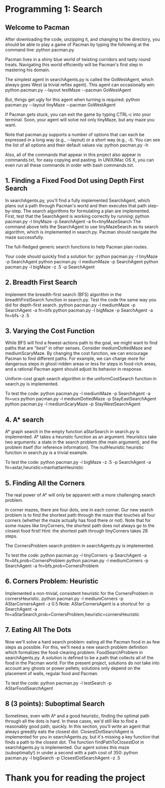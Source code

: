# Programming 1: Search

## Welcome to Pacman

After downloading the code, unzipping it, and changing to the directory, you should be able to play a game of Pacman by typing the following at the command line:
python pacman.py

Pacman lives in a shiny blue world of twisting corridors and tasty round treats. Navigating this world efficiently will be Pacman's first step in mastering his domain.

The simplest agent in searchAgents.py is called the GoWestAgent, which always goes West (a trivial reflex agent). This agent can occasionally win: python pacman.py --layout testMaze --pacman GoWestAgent

But, things get ugly for this agent when turning is required: python pacman.py --layout tinyMaze --pacman GoWestAgent

If Pacman gets stuck, you can exit the game by typing CTRL-c into your terminal.
Soon, your agent will solve not only tinyMaze, but any maze you want.

Note that pacman.py supports a number of options that can each be expressed in a long way (e.g., --layout) or a short way (e.g., -l). You can see the list of all options and their default values via: python pacman.py -h

Also, all of the commands that appear in this project also appear in commands.txt, for easy copying and pasting. In UNIX/Mac OS X, you can even run all these commands in order with bash commands.txt.

## 1. Finding a Fixed Food Dot using Depth First Search
In searchAgents.py, you'll find a fully implemented SearchAgent, which plans out a path through Pacman's world and then executes that path step-by-step. The search algorithms for formulating a plan are implemented.
First, test that the SearchAgent is working correctly by running:
python pacman.py -l tinyMaze -p SearchAgent -a fn=tinyMazeSearch
The command above tells the SearchAgent to use tinyMazeSearch as its search algorithm, which is implemented in search.py. Pacman should navigate the maze successfully.

The full-fledged generic search functions to help Pacman plan routes.

Your code should quickly find a solution for:
python pacman.py -l tinyMaze -p SearchAgent
python pacman.py -l mediumMaze -p SearchAgent
python pacman.py -l bigMaze -z .5 -p SearchAgent

## 2. Breadth First Search
Implement the breadth-first search (BFS) algorithm in the breadthFirstSearch function in search.py. Test the code the same way you did for depth-first search.
python pacman.py -l mediumMaze -p SearchAgent -a fn=bfs
python pacman.py -l bigMaze -p SearchAgent -a fn=bfs -z .5


## 3. Varying the Cost Function
While BFS will find a fewest-actions path to the goal, we might want to find paths that are "best" in other senses. Consider mediumDottedMaze and mediumScaryMaze.
By changing the cost function, we can encourage Pacman to find different paths. For example, we can charge more for dangerous steps in ghost-ridden areas or less for steps in food-rich areas, and a rational Pacman agent should adjust its behavior in response.

Uniform-cost graph search algorithm in the uniformCostSearch function in search.py is implemented.

To test the code:
python pacman.py -l mediumMaze -p SearchAgent -a fn=ucs
python pacman.py -l mediumDottedMaze -p StayEastSearchAgent
python pacman.py -l mediumScaryMaze -p StayWestSearchAgent


## 4. A* search
A* graph search in the empty function aStarSearch in search.py is implemented. A* takes a heuristic function as an argument. Heuristics take two arguments: a state in the search problem (the main argument), and the problem itself (for reference information). The nullHeuristic heuristic function in search.py is a trivial example.

To test the code:
python pacman.py -l bigMaze -z .5 -p SearchAgent -a fn=astar,heuristic=manhattanHeuristic


## 5. Finding All the Corners
The real power of A* will only be apparent with a more challenging search problem.

In corner mazes, there are four dots, one in each corner. Our new search problem is to find the shortest path through the maze that touches all four corners (whether the maze actually has food there or not). Note that for some mazes like tinyCorners, the shortest path does not always go to the closest food first! Hint: the shortest path through tinyCorners takes 28 steps.

The CornersProblem search problem in searchAgents.py is implemented. 

To test the code:
python pacman.py -l tinyCorners -p SearchAgent -a fn=bfs,prob=CornersProblem
python pacman.py -l mediumCorners -p SearchAgent -a fn=bfs,prob=CornersProblem


## 6. Corners Problem: Heuristic

Implemented a non-trivial, consistent heuristic for the CornersProblem in cornersHeuristic.
python pacman.py -l mediumCorners -p AStarCornersAgent -z 0.5
Note: AStarCornersAgent is a shortcut for
-p SearchAgent -a fn=aStarSearch,prob=CornersProblem,heuristic=cornersHeuristic


## 7. Eating All The Dots
Now we'll solve a hard search problem: eating all the Pacman food in as few steps as possible. For this, we'll need a new search problem definition which formalizes the food-clearing problem: FoodSearchProblem in searchAgents.py. A solution is defined to be a path that collects all of the food in the Pacman world. For the present project, solutions do not take into account any ghosts or power pellets; solutions only depend on the placement of walls, regular food and Pacman.

To test the code:
python pacman.py -l testSearch -p AStarFoodSearchAgent


## 8 (3 points): Suboptimal Search
Sometimes, even with A* and a good heuristic, finding the optimal path through all the dots is hard. In these cases, we'd still like to find a reasonably good path, quickly. In this section, you'll write an agent that always greedily eats the closest dot. ClosestDotSearchAgent is implemented for you in searchAgents.py, but it's missing a key function that finds a path to the closest dot.
The function findPathToClosestDot in searchAgents.py is implemented. Our agent solves this maze (suboptimally!) in under a second with a path cost of 350:
python pacman.py -l bigSearch -p ClosestDotSearchAgent -z .5 


# Thank you for reading the project
